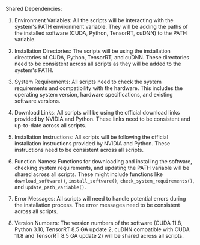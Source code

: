Shared Dependencies:

1. Environment Variables: All the scripts will be interacting with the system's PATH environment variable. They will be adding the paths of the installed software (CUDA, Python, TensorRT, cuDNN) to the PATH variable.

2. Installation Directories: The scripts will be using the installation directories of CUDA, Python, TensorRT, and cuDNN. These directories need to be consistent across all scripts as they will be added to the system's PATH.

3. System Requirements: All scripts need to check the system requirements and compatibility with the hardware. This includes the operating system version, hardware specifications, and existing software versions.

4. Download Links: All scripts will be using the official download links provided by NVIDIA and Python. These links need to be consistent and up-to-date across all scripts.

5. Installation Instructions: All scripts will be following the official installation instructions provided by NVIDIA and Python. These instructions need to be consistent across all scripts.

6. Function Names: Functions for downloading and installing the software, checking system requirements, and updating the PATH variable will be shared across all scripts. These might include functions like `download_software()`, `install_software()`, `check_system_requirements()`, and `update_path_variable()`.

7. Error Messages: All scripts will need to handle potential errors during the installation process. The error messages need to be consistent across all scripts.

8. Version Numbers: The version numbers of the software (CUDA 11.8, Python 3.10, TensorRT 8.5 GA update 2, cuDNN compatible with CUDA 11.8 and TensorRT 8.5 GA update 2) will be shared across all scripts.
